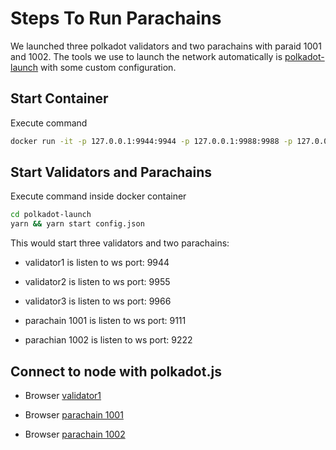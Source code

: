 # Steps To Run Parachains

We launched three polkadot validators and two parachains with paraid 1001 and 1002. The tools we use to launch the network automatically is [polkadot-launch](https://github.com/paritytech/polkadot-launch.git) with some custom configuration.



## Start Container

Execute command

```sh
docker run -it -p 127.0.0.1:9944:9944 -p 127.0.0.1:9988:9988 -p 127.0.0.1:9999:9999 --name parachains tolak/substrate-development:v0.1.2
```

## Start Validators and Parachains

Execute command inside docker container

```sh
cd polkadot-launch
yarn && yarn start config.json
```

This would start three validators and two parachains:

- validator1 is listen to ws port: 9944
- validator2 is listen to ws port: 9955
- validator3 is listen to ws port: 9966

- parachain 1001 is listen to ws port: 9111
- parachian 1002 is listen to ws port: 9222

## Connect to node with polkadot.js

- Browser [validator1](https://polkadot.js.org/apps/?rpc=ws%3A%2F%2F127.0.0.1%3A9944)

- Browser [parachain 1001](https://polkadot.js.org/apps/?rpc=ws%3A%2F%2F127.0.0.1%3A9988)

- Browser [parachain 1002](https://polkadot.js.org/apps/?rpc=ws%3A%2F%2F127.0.0.1%3A9999)
